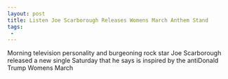 ```yaml
---
layout: post
title: Listen Joe Scarborough Releases Womens March Anthem Stand
tags:
 -
---
```

Morning television personality and burgeoning rock star Joe Scarborough released a new single Saturday that he says is inspired by the antiDonald Trump Womens March
